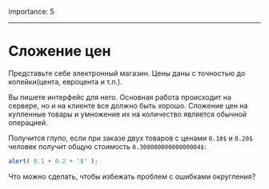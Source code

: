 importance: 5

---

# Сложение цен

Представьте себе электронный магазин. Цены даны с точностью до копейки(цента, евроцента и т.п.).

Вы пишете интерфейс для него. Основная работа происходит на сервере, но и на клиенте все должно быть хорошо. Сложение цен на купленные товары и умножение их на количество является обычной операцией.

Получится глупо, если при заказе двух товаров с ценами `0.10$` и `0.20$` человек получит общую стоимость `0.30000000000000004$`:

```js run
alert( 0.1 + 0.2 + '$' );
```

Что можно сделать, чтобы избежать проблем с ошибками округления?